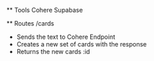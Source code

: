** Tools
Cohere
Supabase

** Routes
/cards
* Sends the text to Cohere Endpoint
* Creates a new set of cards with the response
* Returns the new cards :id